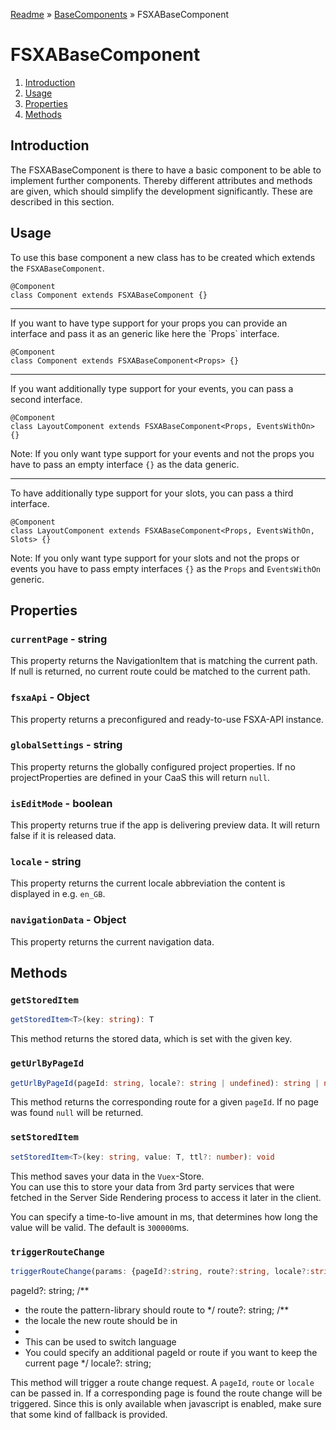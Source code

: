 [Readme](../../README.md) » [BaseComponents](../README.md) » FSXABaseComponent

# FSXABaseComponent

1. [Introduction](#introduction)
2. [Usage](#usage)
3. [Properties](#properties)
4. [Methods](#methods)

## Introduction

The FSXABaseComponent is there to have a basic component to be able to implement further components.
Thereby different attributes and methods are given, which should simplify the development significantly. These are described in this section.

## Usage

To use this base component a new class has to be created which extends the `FSXABaseComponent`.

```tsx
@Component
class Component extends FSXABaseComponent {}
```

<hr>
If you want to have type support for your props you can provide an interface and pass it as an generic like here the `Props` interface.

```tsx
@Component
class Component extends FSXABaseComponent<Props> {}
```

<hr>
If you want additionally type support for your events, you can pass a second interface.

```tsx
@Component
class LayoutComponent extends FSXABaseComponent<Props, EventsWithOn> {}
```

Note: If you only want type support for your events and not the props you have to pass an empty interface `{}` as the data generic.

<hr>
To have additionally type support for your slots, you can pass a third interface.

```tsx
@Component
class LayoutComponent extends FSXABaseComponent<Props, EventsWithOn, Slots> {}
```

Note: If you only want type support for your slots and not the props or events you have to pass empty interfaces `{}` as the `Props` and `EventsWithOn` generic.

## Properties

### `currentPage` - string

This property returns the NavigationItem that is matching the current path. If null is returned, no current route could be matched to the current path.

### `fsxaApi` - Object

This property returns a preconfigured and ready-to-use FSXA-API instance.

### `globalSettings` - string

This property returns the globally configured project properties. If no projectProperties are defined in your CaaS this will return `null`.

### `isEditMode` - boolean

This property returns true if the app is delivering preview data. It will return false if it is released data.

### `locale` - string

This property returns the current locale abbreviation the content is displayed in e.g. `en_GB`.

### `navigationData` - Object

This property returns the current navigation data.

## Methods

### `getStoredItem`

```typescript
getStoredItem<T>(key: string): T
```

This method returns the stored data, which is set with the given key.

### `getUrlByPageId`

```typescript
getUrlByPageId(pageId: string, locale?: string | undefined): string | null
```

This method returns the corresponding route for a given `pageId`. If no page was found `null` will be returned.

### `setStoredItem`

```typescript
setStoredItem<T>(key: string, value: T, ttl?: number): void
```

This method saves your data in the `Vuex`-Store.
<br />
You can use this to store your data from 3rd party services that were fetched in the Server Side Rendering process to access it later in the client.

You can specify a time-to-live amount in ms, that determines how long the value will be valid. The default is `300000`ms.

### `triggerRouteChange`

```typescript
triggerRouteChange(params: {pageId?:string, route?:string, locale?:string}): Promise<void>
```

pageId?: string;
/\*\*

- the route the pattern-library should route to
  \*/
  route?: string;
  /\*\*
- the locale the new route should be in
-
- This can be used to switch language
- You could specify an additional pageId or route if you want to keep the current page
  \*/
  locale?: string;

This method will trigger a route change request. A `pageId`, `route` or `locale` can be passed in. If a corresponding page is found the route change will be triggered. Since this is only available when javascript is enabled, make sure that some kind of fallback is provided.
